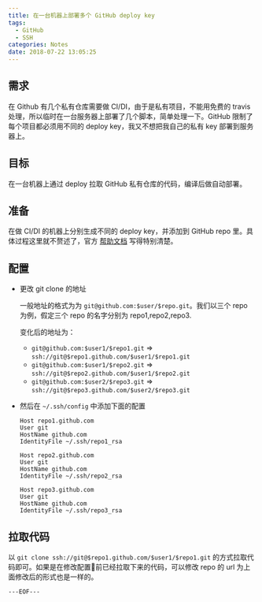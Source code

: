 ```yaml
---
title: 在一台机器上部署多个 GitHub deploy key
tags:
  - GitHub
  - SSH
categories: Notes
date: 2018-07-22 13:05:25
---
```



## 需求

在 Github 有几个私有仓库需要做 CI/DI，由于是私有项目，不能用免费的 travis 处理，所以临时在一台服务器上部署了几个脚本，简单处理一下。GitHub 限制了每个项目都必须用不同的 deploy key，我又不想把我自己的私有 key 部署到服务器上。

## 目标

在一台机器上通过 deploy 拉取 GitHub 私有仓库的代码，编译后做自动部署。

## 准备

在做 CI/DI 的机器上分别生成不同的 deploy key，并添加到 GitHub repo 里。具体过程这里就不赘述了，官方 [帮助文档](https://help.github.com/articles/connecting-to-github-with-ssh/) 写得特别清楚。

## 配置

- 更改 git clone 的地址

    一般地址的格式为为 `git@github.com:$user/$repo.git`。我们以三个 repo 为例，假定三个 repo 的名字分别为 repo1,repo2,repo3.

    变化后的地址为：
    - `git@github.com:$user1/$repo1.git` => `ssh://git@$repo1.github.com/$user1/$repo1.git`
    - `git@github.com:$user1/$repo2.git` => `ssh://git@$repo2.github.com/$user1/$repo2.git`
    - `git@github.com:$user2/$repo3.git` => `ssh://git@$repo3.github.com/$user2/$repo3.git`

- 然后在 `~/.ssh/config` 中添加下面的配置

    ```
    Host repo1.github.com
    User git
    HostName github.com
    IdentityFile ~/.ssh/repo1_rsa

    Host repo2.github.com
    User git
    HostName github.com
    IdentityFile ~/.ssh/repo2_rsa

    Host repo3.github.com
    User git
    HostName github.com
    IdentityFile ~/.ssh/repo3_rsa
    ```
## 拉取代码

   以 `git clone ssh://git@$repo1.github.com/$user1/$repo1.git` 的方式拉取代码即可。如果是在修改配置前已经拉取下来的代码，可以修改 repo 的 url 为上面修改后的形式也是一样的。


`---EOF---`